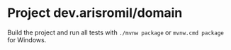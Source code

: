 # Project dev.arisromil/domain

Build the project and run all tests with `./mvnw package` or `mvnw.cmd package` for Windows.
